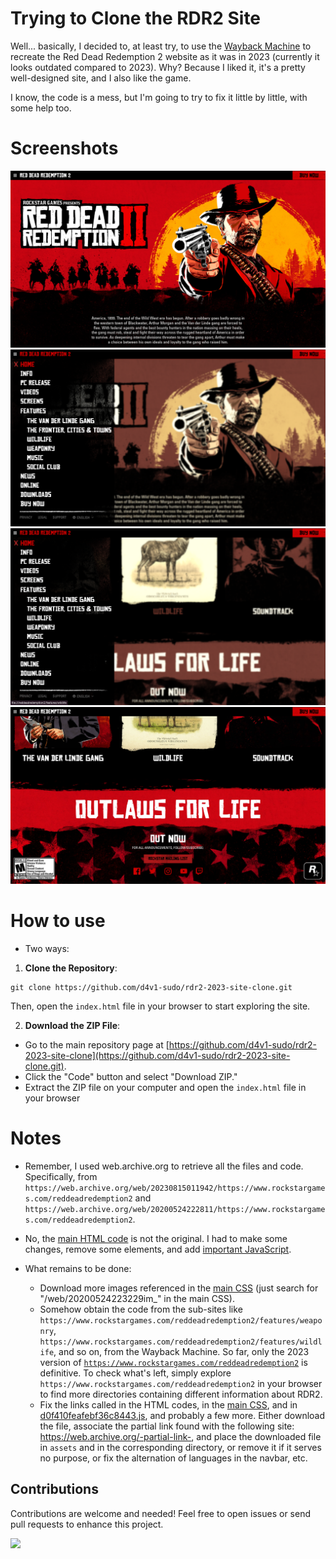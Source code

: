 # Trying to Clone the RDR2 Site
Well... basically, I decided to, at least try, to use the [Wayback Machine](https://web.archive.org) to recreate the Red Dead Redemption 2 website as it was in 2023 (currently it looks outdated compared to 2023). Why? Because I liked it, it's a pretty well-designed site, and I also like the game.

I know, the code is a mess, but I'm going to try to fix it little by little, with some help too.

# Screenshots

![Screenshot](screenshot.png)
![Screenshot](screenshot2.png)
![Screenshot](screenshot3.png)
![Screenshot](screenshot4.png)

# How to use
- Two ways:

1. **Clone the Repository**:

```shell
git clone https://github.com/d4v1-sudo/rdr2-2023-site-clone.git
```

Then, open the `index.html` file in your browser to start exploring the site.

2. **Download the ZIP File**:

- Go to the main repository page at [https://github.com/d4v1-sudo/rdr2-2023-site-clone](https://github.com/d4v1-sudo/rdr2-2023-site-clone.git).
- Click the "Code" button and select "Download ZIP."
- Extract the ZIP file on your computer and open the `index.html` file in your browser

# Notes
- Remember, I used web.archive.org to retrieve all the files and code. Specifically, from ```https://web.archive.org/web/20230815011942/https://www.rockstargames.com/reddeadredemption2``` and ```https://web.archive.org/web/20200524222811/https://www.rockstargames.com/reddeadredemption2```.

- No, the [main HTML code](./index.html) is not the original. I had to make some changes, remove some elements, and add [important JavaScript](./assets/js/script.js).

- What remains to be done:
  - Download more images referenced in the [main CSS](./assets/css/2455f5211be05b218519.css) (just search for "/web/20200524223229im_" in the main CSS).
  - Somehow obtain the code from the sub-sites like ```https://www.rockstargames.com/reddeadredemption2/features/weaponry```, ```https://www.rockstargames.com/reddeadredemption2/features/wildlife```, and so on, from the Wayback Machine. So far, only the 2023 version of [```https://www.rockstargames.com/reddeadredemption2```](./index.html) is definitive. To check what's left, simply explore ```https://www.rockstargames.com/reddeadredemption2``` in your browser to find more directories containing different information about RDR2.
  - Fix the links called in the HTML codes, in the [main CSS](./assets/css/2455f5211be05b218519.css), and in [d0f410feafebf36c8443.js](./assets/js/d0f410feafebf36c8443.js), and probably a few more. Either download the file, associate the partial link found with the following site: https://web.archive.org/-partial-link-, and place the downloaded file in ```assets``` and in the corresponding directory, or remove it if it serves no purpose, or fix the alternation of languages in the navbar, etc.

## Contributions

Contributions are welcome and needed! Feel free to open issues or send pull requests to enhance this project.

<a href="https://visitorbadge.io/status?path=https%3A%2F%2Fgithub.com%2Fd4v1-sudo%2Frdr2-2023-site-clone"><img src="https://api.visitorbadge.io/api/visitors?path=https%3A%2F%2Fgithub.com%2Fd4v1-sudo%2Frdr2-2023-site-clone&label=Thanks%20for%20dropping%20in&labelColor=%23000000&countColor=%23FFFFFF" /></a>
